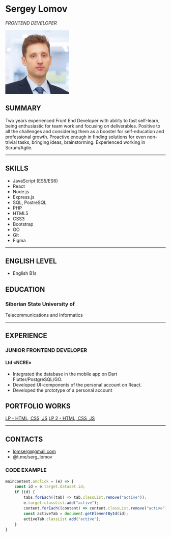 # **Sergey Lomov**
_FRONTEND DEVELOPER_



<img src="assets/img/photo.jpeg" alt="photo" width="200"/>


## **SUMMARY**
Two years experienced Front End
Developer with ability to fast self-learn,
being enthusiastic for team work and
focusing on deliverables. Positive to all
the challenges and considering them
as a booster for self-education and
professional growth. Proactive enough
in finding solutions for even non-trivial
tasks, bringing ideas, brainstorming.
Experienced working in Scrum/Agile.
___

## **SKILLS**

- JavaScript (ES5/ES6)
- React
- Node.js
- Express.js
- SQL, PostreSQL
- PHP
- HTML5
- CSS3
- Bootstrap
- GO
- Git
- Figma
___
## **ENGLISH LEVEL**
- English B1s

## **EDUCATION**

### Siberian State University of
Telecommunications and
Informatics
___
## **EXPERIENCE**

### JUNIOR FRONTEND DEVELOPER
#### Ltd «NCRE»
- Integrated the database in the mobile app on
  Dart Flutter/PostgreSQL/GO.
- Developed UI-components of the personal
  account on React.
- Developed the prototype of a personal account

## **PORTFOLIO WORKS**

[LP - HTML, CSS, JS](https://promo.ecotelecom.ru/)
[LP 2 - HTML, CSS, JS](https://hr.ecotelecom.ru/)

___
## CONTACTS
- lomserg@gmail.com
- @t.me/serg_lomov

### CODE EXAMPLE
```javascript
mainContent.onclick = (e) => {
    const id = e.target.dataset.id;
    if (id) {
        tabs.forEach((tab) => tab.classList.remove("active"));
        e.target.classList.add("active");
        content.forEach((content) => content.classList.remove("active"));
        const activeTab = document.getElementById(id);
        activeTab.classList.add("active");
    }
}

```
